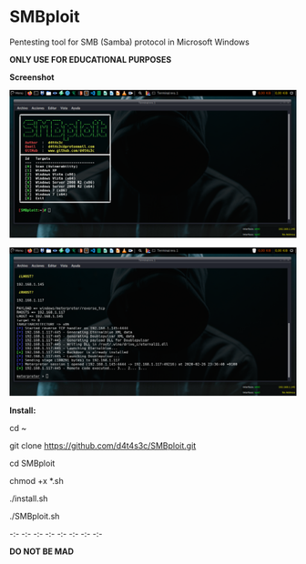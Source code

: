 # SMBploit
Pentesting tool for SMB (Samba) protocol in Microsoft Windows

**ONLY USE FOR EDUCATIONAL PURPOSES**

**Screenshot**

![](/screenshot/screenshot01.png)

![](/screenshot/screenshot02.png)

**Install:**

cd ~

git clone https://github.com/d4t4s3c/SMBploit.git

cd SMBploit

chmod +x *.sh

./install.sh

./SMBploit.sh

-:- -:- -:- -:- -:- -:- -:- -:-

**DO NOT BE MAD**


